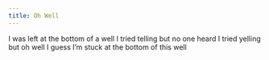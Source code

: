 ```yaml
---
title: Oh Well
---
```

I was left at the bottom of a well
I tried telling but no one heard
I tried yelling but oh well
I guess I’m stuck at the bottom of this well